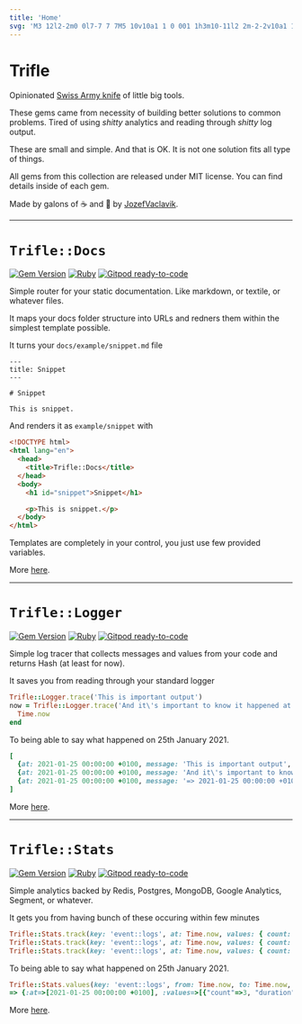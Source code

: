 ```yaml
---
title: 'Home'
svg: 'M3 12l2-2m0 0l7-7 7 7M5 10v10a1 1 0 001 1h3m10-11l2 2m-2-2v10a1 1 0 01-1 1h-3m-6 0a1 1 0 001-1v-4a1 1 0 011-1h2a1 1 0 011 1v4a1 1 0 001 1m-6 0h6'
---
```


# Trifle

Opinionated [Swiss Army knife](https://en.wikipedia.org/wiki/Swiss_Army_knife) of little big tools.

These gems came from necessity of building better solutions to common problems. Tired of using _shitty_ analytics and reading through _shitty_ log output.

These are small and simple. And that is OK. It is not one solution fits all type of things.

All gems from this collection are released under MIT license. You can find details inside of each gem.

Made by galons of ☕️ and 🍺 by [JozefVaclavik](https://twitter.com/JozefVaclavik).

---

# `Trifle::Docs`

[![Gem Version](https://badge.fury.io/rb/trifle-docs.svg)](https://rubygems.org/gems/trifle-docs)
[![Ruby](https://github.com/trifle-io/trifle-docs/workflows/Ruby/badge.svg?branch=main)](https://github.com/trifle-io/trifle-docs)
[![Gitpod ready-to-code](https://img.shields.io/badge/Gitpod-ready--to--code-blue?logo=gitpod)](https://gitpod.io/#https://github.com/trifle-io/trifle-docs)

Simple router for your static documentation. Like markdown, or textile, or whatever files.

It maps your docs folder structure into URLs and redners them within the simplest template possible.

It turns your `docs/example/snippet.md` file

```raw
---
title: Snippet
---

# Snippet

This is snippet.
```

And renders it as `example/snippet` with

```html
<!DOCTYPE html>
<html lang="en">
  <head>
    <title>Trifle::Docs</title>
  </head>
  <body>
    <h1 id="snippet">Snippet</h1>

    <p>This is snippet.</p>
  </body>
</html>
```

Templates are completely in your control, you just use few provided variables.

More [here](/trifle-docs/).

---

# `Trifle::Logger`

[![Gem Version](https://badge.fury.io/rb/trifle-logger.svg)](https://rubygems.org/gems/trifle-logger)
[![Ruby](https://github.com/trifle-io/trifle-logger/workflows/Ruby/badge.svg?branch=main)](https://github.com/trifle-io/trifle-logger)
[![Gitpod ready-to-code](https://img.shields.io/badge/Gitpod-ready--to--code-blue?logo=gitpod)](https://gitpod.io/#https://github.com/trifle-io/trifle-logger)

Simple log tracer that collects messages and values from your code and returns Hash (at least for now).

It saves you from reading through your standard logger

```ruby
Trifle::Logger.trace('This is important output')
now = Trifle::Logger.trace('And it\'s important to know it happened at') do
  Time.now
end
```

To being able to say what happened on 25th January 2021.

```ruby
[
  {at: 2021-01-25 00:00:00 +0100, message: 'This is important output', state: :success, head: false, meta: false}
  {at: 2021-01-25 00:00:00 +0100, message: 'And it\'s important to know it happened ', state: :success, head: false, meta: false}
  {at: 2021-01-25 00:00:00 +0100, message: '=> 2021-01-25 00:00:00 +0100', state: :success, head: false, meta: true}
]
```

More [here](/trifle-logger/).

---

# `Trifle::Stats`

[![Gem Version](https://badge.fury.io/rb/trifle-stats.svg)](https://rubygems.org/gems/trifle-stats)
[![Ruby](https://github.com/trifle-io/trifle-stats/workflows/Ruby/badge.svg?branch=main)](https://github.com/trifle-io/trifle-stats)
[![Gitpod ready-to-code](https://img.shields.io/badge/Gitpod-ready--to--code-blue?logo=gitpod)](https://gitpod.io/#https://github.com/trifle-io/trifle-stats)

Simple analytics backed by Redis, Postgres, MongoDB, Google Analytics, Segment, or whatever.

It gets you from having bunch of these occuring within few minutes

```ruby
Trifle::Stats.track(key: 'event::logs', at: Time.now, values: { count: 1, duration: 2, lines: 241 })
Trifle::Stats.track(key: 'event::logs', at: Time.now, values: { count: 1, duration: 1, lines: 56 })
Trifle::Stats.track(key: 'event::logs', at: Time.now, values: { count: 1, duration: 5, lines: 361 })
```

To being able to say what happened on 25th January 2021.

```ruby
Trifle::Stats.values(key: 'event::logs', from: Time.now, to: Time.now, range: :day)
=> {:at=>[2021-01-25 00:00:00 +0100], :values=>[{"count"=>3, "duration"=>8, "lines"=>658}]}
```

More [here](/trifle-stats/).
